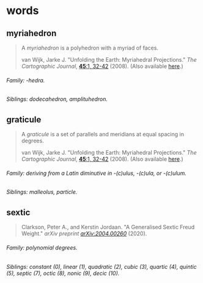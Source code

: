 # words

## myriahedron
<!--#### Etymology 
-->
> A _myriahedron_ is a polyhedron with a myriad of faces.
> 
>  van Wijk, Jarke J. "Unfolding the Earth: Myriahedral Projections." _The Cartographic Journal_, [**45**:1, 32-42](https://doi.org/10.1179/000870408X276594) (2008). (Also available [here](https://t.co/mVsfwLIqjB?amp=1).)

###### Family: -hedra.
###### Siblings: dodecahedron, amplituhedron. 

## graticule
<!--#### Etymology
from Latin crāticula, diminutive form of crātis (bundle of brush, fascine; framework, network, lattice; bush-harrow)-->

<!--1. A grid of horizontal and vertical lines.
2. (_specifically, optics_) A reticle. 
3. (_specifically, geography_) The network of lines of latitude and longitude that make up a coordinate system such as the one used for the Earth. 
4. A nearly square or nearly rectangular region created by a graticule.-->

> A _graticule_ is a set of parallels and meridians at equal spacing in degrees.
> 
>  van Wijk, Jarke J. "Unfolding the Earth: Myriahedral Projections." _The Cartographic Journal_, [**45**:1, 32-42](https://doi.org/10.1179/000870408X276594) (2008). (Also available [here](https://t.co/mVsfwLIqjB?amp=1).)

###### Family: deriving from a Latin diminutive in -(c)ulus, -(c)ula, or -(c)ulum.
###### Siblings: malleolus, particle. 


## sextic 
> Clarkson, Peter A., and Kerstin Jordaan. "A Generalised Sextic Freud Weight." _arXiv preprint_ [_arXiv:2004.00260_](https://arxiv.org/abs/2004.00260) (2020).

###### Family: polynomial degrees.
###### Siblings: constant (0), linear (1), quadratic (2), cubic (3), quartic (4), quintic (5), septic (7), octic (8), nonic (9), decic (10). 